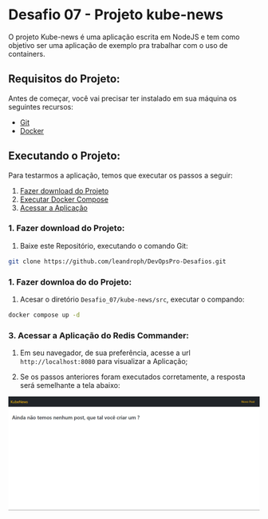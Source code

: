 # Desafio 07 - Projeto kube-news

O projeto Kube-news é uma aplicação escrita em NodeJS e tem como objetivo ser uma aplicação de exemplo pra trabalhar com o uso de containers.

## Requisitos do Projeto:

Antes de começar, você vai precisar ter instalado em sua máquina os seguintes recursos:

- [Git](https://git-scm.com/downloads)
- [Docker](https://docs.docker.com/get-docker/)

## Executando o Projeto:

Para testarmos a aplicação, temos que executar os passos a seguir:

1. [Fazer download do Projeto](#download-github)
2. [Executar Docker Compose](#docker-compose)
3. [Acessar a Aplicação](#acessando-app)

<a name="download-github"></a>
### 1. Fazer download do Projeto:
 1. Baixe este Repositório, executando o comando Git:
```bash
git clone https://github.com/leandroph/DevOpsPro-Desafios.git
```

<a name="docker-compose"></a>
### 1. Fazer downloa do do Projeto:
1. Acesar o diretório `Desafio_07/kube-news/src`, executar o compando:
```bash
docker compose up -d
```

<a name="acessando-app"></a>
### 3. Acessar a Aplicação do Redis Commander:

1. Em seu navegador, de sua preferência, acesse a url `http://localhost:8080` para visualizar a Aplicação;

2. Se os passos anteriores foram executados corretamente, a resposta será semelhante a tela abaixo:

![alt text](images/kube-news.png)
